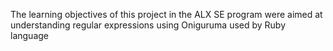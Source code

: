 The learning objectives of this project in the ALX SE program were aimed at understanding regular expressions using Oniguruma used by Ruby language
